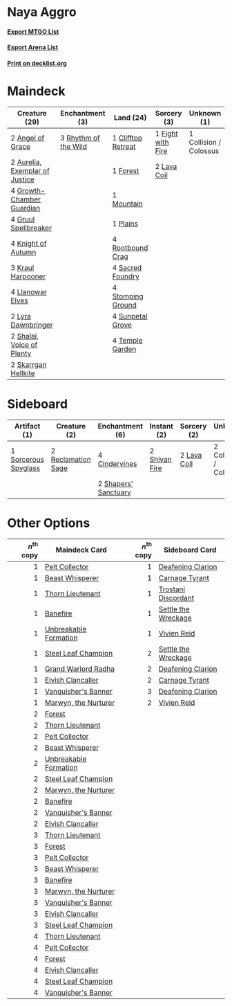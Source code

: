 # Naya Aggro

#### [Export MTGO List](../collection/Naya%20Aggro/Naya%20Aggro.txt)
#### [Export Arena List](../collection/Naya%20Aggro/Naya%20Aggro_arena.txt)
#### [Print on decklist.org](http://decklist.org/?deckmain=2%09Angel%20of%20Grace%0A2%09Aurelia,%20Exemplar%20of%20Justice%0A1%09Clifftop%20Retreat%0A1%09Collision%20/%20Colossus%0A1%09Fight%20with%20Fire%0A1%09Forest%0A4%09Growth-Chamber%20Guardian%0A4%09Gruul%20Spellbreaker%0A4%09Knight%20of%20Autumn%0A3%09Kraul%20Harpooner%0A2%09Lava%20Coil%0A4%09Llanowar%20Elves%0A2%09Lyra%20Dawnbringer%0A1%09Mountain%0A1%09Plains%0A3%09Rhythm%20of%20the%20Wild%0A4%09Rootbound%20Crag%0A4%09Sacred%20Foundry%0A2%09Shalai,%20Voice%20of%20Plenty%0A2%09Skarrgan%20Hellkite%0A4%09Stomping%20Ground%0A4%09Sunpetal%20Grove%0A4%09Temple%20Garden&deckside=4%09Cindervines%0A2%09Collision%20/%20Colossus%0A2%09Lava%20Coil%0A2%09Reclamation%20Sage%0A2%09Shapers'%20Sanctuary%0A2%09Shivan%20Fire%0A1%09Sorcerous%20Spyglass)
# Maindeck

|                                              Creature (29)                                              |                                        Enchantment (3)                                        |                                          Land (24)                                          |                                        Sorcery (3)                                         |     Unknown (1)      |
|---------------------------------------------------------------------------------------------------------|-----------------------------------------------------------------------------------------------|---------------------------------------------------------------------------------------------|--------------------------------------------------------------------------------------------|----------------------|
|2 [Angel of Grace](http://gatherer.wizards.com/Pages/Card/Details.aspx?multiverseid=457145)              |3 [Rhythm of the Wild](http://gatherer.wizards.com/Pages/Card/Details.aspx?multiverseid=457345)|1 [Clifftop Retreat](http://gatherer.wizards.com/Pages/Card/Details.aspx?multiverseid=443127)|1 [Fight with Fire](http://gatherer.wizards.com/Pages/Card/Details.aspx?multiverseid=443007)|1 Collision / Colossus|
|2 [Aurelia, Exemplar of Justice](http://gatherer.wizards.com/Pages/Card/Details.aspx?multiverseid=452903)|                                                                                               |1 [Forest](http://gatherer.wizards.com/Pages/Card/Details.aspx?multiverseid=439860)          |2 [Lava Coil](http://gatherer.wizards.com/Pages/Card/Details.aspx?multiverseid=452858)      |                      |
|4 [Growth-Chamber Guardian](http://gatherer.wizards.com/Pages/Card/Details.aspx?multiverseid=457272)     |                                                                                               |1 [Mountain](http://gatherer.wizards.com/Pages/Card/Details.aspx?multiverseid=439859)        |                                                                                            |                      |
|4 [Gruul Spellbreaker](http://gatherer.wizards.com/Pages/Card/Details.aspx?multiverseid=457323)          |                                                                                               |1 [Plains](http://gatherer.wizards.com/Pages/Card/Details.aspx?multiverseid=439856)          |                                                                                            |                      |
|4 [Knight of Autumn](http://gatherer.wizards.com/Pages/Card/Details.aspx?multiverseid=452933)            |                                                                                               |4 [Rootbound Crag](http://gatherer.wizards.com/Pages/Card/Details.aspx?multiverseid=420934)  |                                                                                            |                      |
|3 [Kraul Harpooner](http://gatherer.wizards.com/Pages/Card/Details.aspx?multiverseid=452886)             |                                                                                               |4 [Sacred Foundry](http://gatherer.wizards.com/Pages/Card/Details.aspx?multiverseid=405106)  |                                                                                            |                      |
|4 [Llanowar Elves](http://gatherer.wizards.com/Pages/Card/Details.aspx?multiverseid=129626)              |                                                                                               |4 [Stomping Ground](http://gatherer.wizards.com/Pages/Card/Details.aspx?multiverseid=405110) |                                                                                            |                      |
|2 [Lyra Dawnbringer](http://gatherer.wizards.com/Pages/Card/Details.aspx?multiverseid=442914)            |                                                                                               |4 [Sunpetal Grove](http://gatherer.wizards.com/Pages/Card/Details.aspx?multiverseid=420946)  |                                                                                            |                      |
|2 [Shalai, Voice of Plenty](http://gatherer.wizards.com/Pages/Card/Details.aspx?multiverseid=442923)     |                                                                                               |4 [Temple Garden](http://gatherer.wizards.com/Pages/Card/Details.aspx?multiverseid=405112)   |                                                                                            |                      |
|2 [Skarrgan Hellkite](http://gatherer.wizards.com/Pages/Card/Details.aspx?multiverseid=457258)           |                                                                                               |                                                                                             |                                                                                            |                      |


# Sideboard

|                                         Artifact (1)                                          |                                        Creature (2)                                         |                                        Enchantment (6)                                        |                                      Instant (2)                                       |                                     Sorcery (2)                                      |     Unknown (2)      |
|-----------------------------------------------------------------------------------------------|---------------------------------------------------------------------------------------------|-----------------------------------------------------------------------------------------------|----------------------------------------------------------------------------------------|--------------------------------------------------------------------------------------|----------------------|
|1 [Sorcerous Spyglass](http://gatherer.wizards.com/Pages/Card/Details.aspx?multiverseid=435407)|2 [Reclamation Sage](http://gatherer.wizards.com/Pages/Card/Details.aspx?multiverseid=389651)|4 [Cindervines](http://gatherer.wizards.com/Pages/Card/Details.aspx?multiverseid=457305)       |2 [Shivan Fire](http://gatherer.wizards.com/Pages/Card/Details.aspx?multiverseid=443030)|2 [Lava Coil](http://gatherer.wizards.com/Pages/Card/Details.aspx?multiverseid=452858)|2 Collision / Colossus|
|                                                                                               |                                                                                             |2 [Shapers' Sanctuary](http://gatherer.wizards.com/Pages/Card/Details.aspx?multiverseid=435362)|                                                                                        |                                                                                      |                      |


# Other Options

|*n*<sup>th</sup> copy|                                         Maindeck Card                                          |*n*<sup>th</sup> copy|                                        Sideboard Card                                        |
|--------------------:|------------------------------------------------------------------------------------------------|--------------------:|----------------------------------------------------------------------------------------------|
|                    1|[Pelt Collector](http://gatherer.wizards.com/Pages/Card/Details.aspx?multiverseid=452891)       |                    1|[Deafening Clarion](http://gatherer.wizards.com/Pages/Card/Details.aspx?multiverseid=452915)  |
|                    1|[Beast Whisperer](http://gatherer.wizards.com/Pages/Card/Details.aspx?multiverseid=452873)      |                    1|[Carnage Tyrant](http://gatherer.wizards.com/Pages/Card/Details.aspx?multiverseid=435334)     |
|                    1|[Thorn Lieutenant](http://gatherer.wizards.com/Pages/Card/Details.aspx?multiverseid=447339)     |                    1|[Trostani Discordant](http://gatherer.wizards.com/Pages/Card/Details.aspx?multiverseid=452958)|
|                    1|[Banefire](http://gatherer.wizards.com/Pages/Card/Details.aspx?multiverseid=186613)             |                    1|[Settle the Wreckage](http://gatherer.wizards.com/Pages/Card/Details.aspx?multiverseid=435186)|
|                    1|[Unbreakable Formation](http://gatherer.wizards.com/Pages/Card/Details.aspx?multiverseid=457173)|                    1|[Vivien Reid](http://gatherer.wizards.com/Pages/Card/Details.aspx?multiverseid=447344)        |
|                    1|[Steel Leaf Champion](http://gatherer.wizards.com/Pages/Card/Details.aspx?multiverseid=443070)  |                    2|[Settle the Wreckage](http://gatherer.wizards.com/Pages/Card/Details.aspx?multiverseid=435186)|
|                    1|[Grand Warlord Radha](http://gatherer.wizards.com/Pages/Card/Details.aspx?multiverseid=443083)  |                    2|[Deafening Clarion](http://gatherer.wizards.com/Pages/Card/Details.aspx?multiverseid=452915)  |
|                    1|[Elvish Clancaller](http://gatherer.wizards.com/Pages/Card/Details.aspx?multiverseid=447315)    |                    2|[Carnage Tyrant](http://gatherer.wizards.com/Pages/Card/Details.aspx?multiverseid=435334)     |
|                    1|[Vanquisher's Banner](http://gatherer.wizards.com/Pages/Card/Details.aspx?multiverseid=435412)  |                    3|[Deafening Clarion](http://gatherer.wizards.com/Pages/Card/Details.aspx?multiverseid=452915)  |
|                    1|[Marwyn, the Nurturer](http://gatherer.wizards.com/Pages/Card/Details.aspx?multiverseid=443060) |                    2|[Vivien Reid](http://gatherer.wizards.com/Pages/Card/Details.aspx?multiverseid=447344)        |
|                    2|[Forest](http://gatherer.wizards.com/Pages/Card/Details.aspx?multiverseid=439860)               |                     |                                                                                              |
|                    2|[Thorn Lieutenant](http://gatherer.wizards.com/Pages/Card/Details.aspx?multiverseid=447339)     |                     |                                                                                              |
|                    2|[Pelt Collector](http://gatherer.wizards.com/Pages/Card/Details.aspx?multiverseid=452891)       |                     |                                                                                              |
|                    2|[Beast Whisperer](http://gatherer.wizards.com/Pages/Card/Details.aspx?multiverseid=452873)      |                     |                                                                                              |
|                    2|[Unbreakable Formation](http://gatherer.wizards.com/Pages/Card/Details.aspx?multiverseid=457173)|                     |                                                                                              |
|                    2|[Steel Leaf Champion](http://gatherer.wizards.com/Pages/Card/Details.aspx?multiverseid=443070)  |                     |                                                                                              |
|                    2|[Marwyn, the Nurturer](http://gatherer.wizards.com/Pages/Card/Details.aspx?multiverseid=443060) |                     |                                                                                              |
|                    2|[Banefire](http://gatherer.wizards.com/Pages/Card/Details.aspx?multiverseid=186613)             |                     |                                                                                              |
|                    2|[Vanquisher's Banner](http://gatherer.wizards.com/Pages/Card/Details.aspx?multiverseid=435412)  |                     |                                                                                              |
|                    2|[Elvish Clancaller](http://gatherer.wizards.com/Pages/Card/Details.aspx?multiverseid=447315)    |                     |                                                                                              |
|                    3|[Thorn Lieutenant](http://gatherer.wizards.com/Pages/Card/Details.aspx?multiverseid=447339)     |                     |                                                                                              |
|                    3|[Forest](http://gatherer.wizards.com/Pages/Card/Details.aspx?multiverseid=439860)               |                     |                                                                                              |
|                    3|[Pelt Collector](http://gatherer.wizards.com/Pages/Card/Details.aspx?multiverseid=452891)       |                     |                                                                                              |
|                    3|[Beast Whisperer](http://gatherer.wizards.com/Pages/Card/Details.aspx?multiverseid=452873)      |                     |                                                                                              |
|                    3|[Banefire](http://gatherer.wizards.com/Pages/Card/Details.aspx?multiverseid=186613)             |                     |                                                                                              |
|                    3|[Marwyn, the Nurturer](http://gatherer.wizards.com/Pages/Card/Details.aspx?multiverseid=443060) |                     |                                                                                              |
|                    3|[Vanquisher's Banner](http://gatherer.wizards.com/Pages/Card/Details.aspx?multiverseid=435412)  |                     |                                                                                              |
|                    3|[Elvish Clancaller](http://gatherer.wizards.com/Pages/Card/Details.aspx?multiverseid=447315)    |                     |                                                                                              |
|                    3|[Steel Leaf Champion](http://gatherer.wizards.com/Pages/Card/Details.aspx?multiverseid=443070)  |                     |                                                                                              |
|                    4|[Thorn Lieutenant](http://gatherer.wizards.com/Pages/Card/Details.aspx?multiverseid=447339)     |                     |                                                                                              |
|                    4|[Pelt Collector](http://gatherer.wizards.com/Pages/Card/Details.aspx?multiverseid=452891)       |                     |                                                                                              |
|                    4|[Forest](http://gatherer.wizards.com/Pages/Card/Details.aspx?multiverseid=439860)               |                     |                                                                                              |
|                    4|[Elvish Clancaller](http://gatherer.wizards.com/Pages/Card/Details.aspx?multiverseid=447315)    |                     |                                                                                              |
|                    4|[Steel Leaf Champion](http://gatherer.wizards.com/Pages/Card/Details.aspx?multiverseid=443070)  |                     |                                                                                              |
|                    4|[Vanquisher's Banner](http://gatherer.wizards.com/Pages/Card/Details.aspx?multiverseid=435412)  |                     |                                                                                              |

